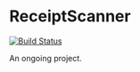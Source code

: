 # ReceiptScanner

[![Build Status](https://travis-ci.org/Filozofff/ReceiptScanner.svg?branch=master)](https://travis-ci.org/Filozofff/ReceiptScanner)

An ongoing project.
